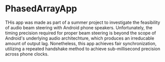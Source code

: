 # PhasedArrayApp

THis app was made as part of a summer project to investigate the feasibility of audio beam steering
with Android phone speakers. Unfortunately, the timing precision required for proper beam steering
is beyond the scope of Android's underlying audio architechture, which produces an irreducable amount
of output lag. Nonetheless, this app achieves fair synchronization, utilizing a repeated handshake method
to achieve sub-millisecond precision across phone clocks.
